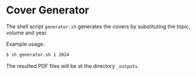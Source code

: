 # Cover Generator

The shell script `generator.sh` generates the covers by substituting the topic, volume and year.

Example usage:

```bash
$ sh generator.sh 1 2024
```

The resulted PDF files will be at the directory `_outputs`.

